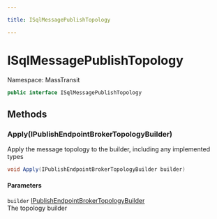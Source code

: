 ```yaml
---

title: ISqlMessagePublishTopology

---
```


# ISqlMessagePublishTopology

Namespace: MassTransit

```csharp
public interface ISqlMessagePublishTopology
```

## Methods

### **Apply(IPublishEndpointBrokerTopologyBuilder)**

Apply the message topology to the builder, including any implemented types

```csharp
void Apply(IPublishEndpointBrokerTopologyBuilder builder)
```

#### Parameters

`builder` [IPublishEndpointBrokerTopologyBuilder](../masstransit-sqltransport-topology/ipublishendpointbrokertopologybuilder)<br/>
The topology builder
